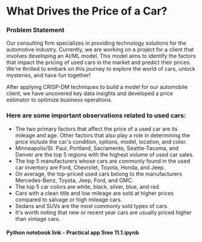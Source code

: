 # What Drives the Price of a Car?
### Problem Statement
Our consulting firm specializes in providing technology solutions for the automotive industry. Currently, we are working on a project for a client that involves developing an AI/ML model. This model aims to identify the factors that impact the pricing of used cars in the market and predict their prices. We're thrilled to embark on this journey to explore the world of cars, unlock mysteries, and have fun together!

After applying CRISP-DM techniques to build a model for our automobile client, we have uncovered key data insights and developed a price estimator to optimize business operations.
### Here are some important observations related to used cars:
- The two primary factors that affect the price of a used car are its mileage and age. Other factors that also play a role in determining the price include the car's condition, options, model, location, and color.
- Minneapolis/St. Paul, Portland, Sacramento, Seattle-Tacoma, and Denver are the top 5 regions with the highest volume of used car sales.
- The top 5 manufacturers whose cars are commonly found in the used car inventory are Ford, Chevrolet, Toyota, Honda, and Jeep.
- On average, the top-priced used cars belong to the manufacturers Mercedes-Benz, Toyota, Jeep, Ford, and GMC.
- The top 5 car colors are white, black, silver, blue, and red.
- Cars with a clean title and low mileage are sold at higher prices compared to salvage or high mileage cars.
- Sedans and SUVs are the most commonly sold types of cars.
- It's worth noting that new or recent year cars are usually priced higher than vintage cars.

#### Python notebook link - Practical app Sree 11.1.ipynb
